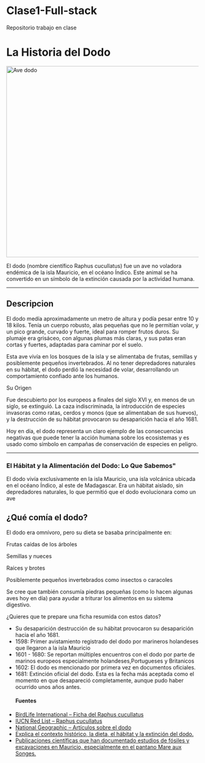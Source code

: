# Clase1-Full-stack
Repositorio trabajo en clase
<!DOCTYPE html>
<html lang="en">
<head>
    <meta charset="UTF-8">
    <meta name="viewport" content="width=device-width, initial-scale=1.0">
    <title>El DODOD</title>
<main>
    <h1>La Historia del Dodo</h1> 
    <img src="dodo.jpg.jpg" alt="Ave dodo" width="800" height="500"> 
</main>
</head>
<body>
<p>El dodo (nombre científico Raphus cucullatus) fue un ave no voladora endémica de la isla Mauricio, en el océano Índico. Este animal se ha convertido en un símbolo de la extinción causada por la actividad humana.</p> 
<div>
    <hr>
    <h2>Descripcion</h2>
    <p>El dodo medía aproximadamente un metro de altura y podía pesar entre 10 y 18 kilos. Tenía un cuerpo robusto, alas pequeñas que no le permitían volar, y un pico grande, curvado y fuerte, ideal para romper frutos duros. Su plumaje era grisáceo, con algunas plumas más claras, y sus patas eran cortas y fuertes, adaptadas para caminar por el suelo.

Esta ave vivía en los bosques de la isla y se alimentaba de frutas, semillas y posiblemente pequeños invertebrados. Al no tener depredadores naturales en su hábitat, el dodo perdió la necesidad de volar, desarrollando un comportamiento confiado ante los humanos.</p> 

<figcaption>
    Su Origen 
    <p>Fue descubierto por los europeos a finales del siglo XVI y, en menos de un siglo, se extinguió. La caza indiscriminada, la introducción de especies invasoras como ratas, cerdos y monos (que se alimentaban de sus huevos), y la destrucción de su hábitat provocaron su desaparición hacia el año 1681.

Hoy en día, el dodo representa un claro ejemplo de las consecuencias negativas que puede tener la acción humana sobre los ecosistemas y es usado como símbolo en campañas de conservación de especies en peligro.</p>
</figcaption>
</div> 
<hr>
<main> 
    <article> 
    <h3>El Hábitat y la Alimentación del Dodo: Lo Que Sabemos"

</h3> 
<p>El dodo vivía exclusivamente en la isla Mauricio, una isla volcánica ubicada en el océano Índico, al este de Madagascar. Era un hábitat aislado, sin depredadores naturales, lo que permitió que el dodo evolucionara como un ave </p>
<h2>¿Qué comía el dodo?</h2> 
<p>El dodo era omnívoro, pero su dieta se basaba principalmente en:

Frutas caídas de los árboles

Semillas y nueces

Raíces y brotes

Posiblemente pequeños invertebrados como insectos o caracoles

Se cree que también consumía piedras pequeñas (como lo hacen algunas aves hoy en día) para ayudar a triturar los alimentos en su sistema digestivo.

¿Quieres que te prepare una ficha resumida con estos datos?</p> 
<ul>
    <li>
        Su desaparición 
        destrucción de su hábitat provocaron su desaparición hacia el año 1681.
    </li> 
    <li>1598: Primer avistamiento registrado del dodo por marineros holandeses que llegaron a la isla Mauricio</li> 
    <li>1601 - 1680: Se reportan múltiples encuentros con el dodo por parte de marinos europeos especialmente holandeses,Portugueses y Britanicos 
        <li>1602: El dodo es mencionado por primera vez en documentos oficiales.

</li> 
<li>1681: Extinción oficial del dodo. Esta es la fecha más aceptada como el momento en que desapareció completamente, aunque pudo haber ocurrido unos años antes.</li> 
<H4>Fuentes</H4> 
<li>
    <a href="https://www.birdlife.org">BirdLife International – Ficha del Raphus cucullatus</a> 
    <li>
         <a href="https://www.iucnredlist.org">IUCN Red List – Raphus cucullatus</a>
    </li>
   
</li> 
<li>
    <a href=" https://www.nationalgeographic.com">National Geographic – Artículos sobre el dodo</a>
</li> 
<li>
    <a href="https://www.bbc.com">Explica el contexto histórico, la dieta, el hábitat y la extinción del dodo.</a> 
    <li>
        <a href="https://www.nhm.ac.uk">Publicaciones científicas que han documentado estudios de fósiles y excavaciones en Mauricio, especialmente en el pantano Mare aux Songes.</a>
    </li>
</li>
</ul> 
</article>  


</main>
</body>
</html>
